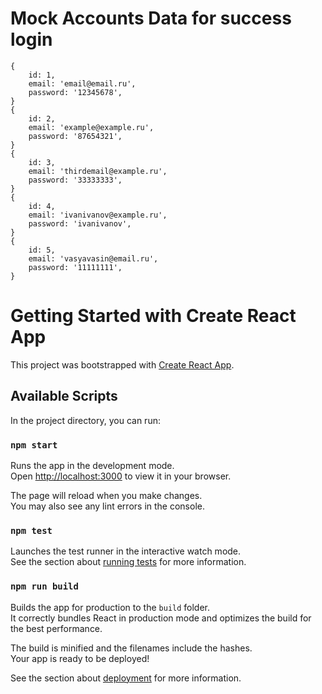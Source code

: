 # Mock Accounts Data for success login
    {
        id: 1,
        email: 'email@email.ru',
        password: '12345678',
    }
    {
        id: 2,
        email: 'example@example.ru',
        password: '87654321',
    }
    {
        id: 3,
        email: 'thirdemail@example.ru',
        password: '33333333',
    }
    {
        id: 4,
        email: 'ivanivanov@example.ru',
        password: 'ivanivanov',
    }
    {
        id: 5,
        email: 'vasyavasin@email.ru',
        password: '11111111',
    }

# Getting Started with Create React App

This project was bootstrapped with [Create React App](https://github.com/facebook/create-react-app).

## Available Scripts

In the project directory, you can run:

### `npm start`

Runs the app in the development mode.\
Open [http://localhost:3000](http://localhost:3000) to view it in your browser.

The page will reload when you make changes.\
You may also see any lint errors in the console.

### `npm test`

Launches the test runner in the interactive watch mode.\
See the section about [running tests](https://facebook.github.io/create-react-app/docs/running-tests) for more information.

### `npm run build`

Builds the app for production to the `build` folder.\
It correctly bundles React in production mode and optimizes the build for the best performance.

The build is minified and the filenames include the hashes.\
Your app is ready to be deployed!

See the section about [deployment](https://facebook.github.io/create-react-app/docs/deployment) for more information.
